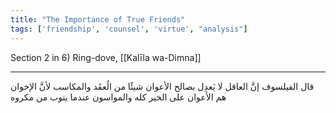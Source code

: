 ```yaml
---
title: "The Importance of True Friends"
tags: ['friendship', 'counsel', 'virtue', "analysis"]
---
```


 Section 2 in 6) Ring-dove, [[Kalīla wa-Dimna]]

---
قال الفيلسوف إنَّ العاقل لا يَعدِل بصالح الأعوان شيئًا من الُعقَد والمكاسب لأنَّ الإخوان هم الأعوان على الخير كله والمواسون عندما ينوب من مكروه

